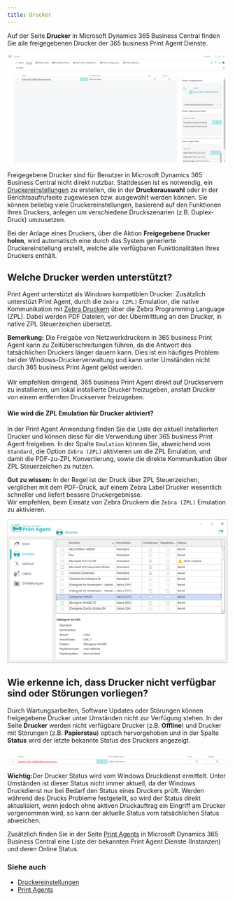 ```yaml
---
title: Drucker
---
```


Auf der Seite **Drucker** in Microsoft Dynamics 365 Business Central finden Sie alle freigegebenen Drucker der 365 business Print Agent Dienste. 

![Drucker](/assets/images/365-business-print-agent/87afe451377b606dffb0d548cac691fcc4c6bdbf02744a21204a1ee825389a30.png)  

Freigegebene Drucker sind für Benutzer in Microsoft Dynamics 365 Business Central nicht direkt nutzbar. Stattdessen ist es notwendig, ein [Druckereinstellungen](printer-configuration.md) zu erstellen, die in der **Druckerauswahl** oder in der Berichtsaufrufseite zugewiesen bzw. ausgewählt werden können.
Sie können beliebig viele Druckereinstellungen, basierend auf den Funktionen Ihres Druckers, anlegen um verschiedene Druckszenarien (z.B. Duplex-Druck) umzusetzen.

Bei der Anlage eines Druckers, über die Aktion **Freigegebene Drucker holen**, wird automatisch eine durch das System generierte Druckereinstellung erstellt, welche alle verfügbaren Funktionalitäten Ihres Druckers enthält.

## Welche Drucker werden unterstützt?

Print Agent unterstützt als Windows kompatiblen Drucker. Zusätzlich unterstüzt Print Agent, durch die `Zebra (ZPL)` Emulation, die native Kommunikation mit [Zebra Druckern](https://www.zebra.com) über die Zebra Programming Language (ZPL). Dabei werden PDF Dateien, vor der Übermittlung an den Drucker, in native ZPL Steuerzeichen übersetzt.

<div class="alert alert-notice">
    <i class="fa-light fa-hand-point-up fa-lg" style="--fa-secondary-color: #FF0000; --fa-primary-color: #111111; --fa-secondary-opacity: 0.7"></i> <strong>Bemerkung:</strong> Die Freigabe von Netzwerkdruckern in 365 business Print Agent kann zu Zeitüberschreitungen führen, da die Antwort des tatsächlichen Druckers länger dauern kann. Dies ist ein häufiges Problem bei der Windows-Druckerverwaltung und kann unter Umständen nicht durch 365 business Print Agent gelöst werden.<br><br>Wir empfehlen dringend, 365 business Print Agent direkt auf Druckservern zu installieren, um lokal installierte Drucker freizugeben, anstatt Drucker von einem entfernten Druckserver freizugeben.
</div>

#### Wie wird die ZPL Emulation für Drucker aktiviert?

In der Print Agent Anwendung finden Sie die Liste der aktuell installierten Drucker und können diese für die Verwendung über 365 business Print Agent freigeben. In der Spalte `Emulation` können Sie, abweichend vom `Standard`, die Option `Zebra (ZPL)` aktivieren um die ZPL Emulation, und damit die PDF-zu-ZPL Konvertierung, sowie die direkte Kommunikation über ZPL Steuerzeichen zu nutzen.

<div class="alert alert-info">
    <i class="fa-duotone fa-thin fa-lightbulb fa-lg" style="--fa-secondary-color: #00b7c3; --fa-primary-color: #111111;"></i> <strong>Gut zu wissen:</strong> In der Regel ist der Druck über ZPL Steuerzeichen, verglichen mit dem PDF-Druck, auf einem Zebra Label Drucker wesentlich schneller und liefert bessere Druckergebnisse.<br>Wir empfehlen, beim Einsatz von Zebra Druckern die <code>Zebra (ZPL)</code> Emulation zu aktivieren.
</div>

![Print Agent Emulation Auswahl](/assets/images/365-business-print-agent/f3a6d3399196eee57e21ab24063897c7fb91e03c05e08c8cd7dbc8538804ef53.png)

## Wie erkenne ich, dass Drucker nicht verfügbar sind oder Störungen vorliegen?

Durch Wartungsarbeiten, Software Updates oder Störungen können freigegebene Drucker unter Umständen nicht zur Verfügung stehen. In der Seite **Drucker** werden nicht verfügbare Drucker (z.B. __Offline__) und Drucker mit Störungen (z.B. __Papierstau__) optisch hervorgehoben und in der Spalte **Status** wird der letzte bekannte Status des Druckers angezeigt.

![Nicht verfügbarer Drucker](/assets/images/365-business-print-agent/d0b9f0f4f2d7ac5404b0414ce7a9c9827fc102a43e91af13d1636e411b4dbd7d.png)

<div class="alert alert-warn">
    <i class="fa-light fa-triangle-exclamation fa-lg"></i> <strong>Wichtig:</strong>Der Drucker Status wird vom Windows Druckdienst ermittelt. Unter Umständen ist dieser Status nicht immer aktuell, da der Windows Druckdienst nur bei Bedarf den Status eines Druckers prüft. Werden während des Drucks Probleme festgetellt, so wird der Status direkt aktualisiert, wenn jedoch ohne aktiven Druckauftrag ein Eingriff am Drucker vorgenommen wird, so kann der aktuelle Status vom tatsächlichen Status abweichen.
</div>

Zusätzlich finden Sie in der Seite [Print Agents](print-agent-clients.md) in Microsoft Dynamics 365 Business Central eine Liste der bekannten Print Agent Dienste (Instanzen) und deren Online Status.

### Siehe auch  

 - [Druckereinstellungen](printer-configuration.md)
 - [Print Agents](print-agent-clients.md)